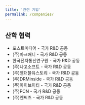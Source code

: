 ```yaml
---
title: '관련 기업'
permalink: /companies/
---
```


## 산학 협력

- 포스트미디어 - 국가 R&D 공동
- (주)마크애니 - 국가 R&D 공동
- 한국전자통신연구원 - 국가 R&D 공동
- (주)나고소프트 - 국가 R&D 공동
- (주)엠더블유스토리 - 국가 R&D 공동
- (주)DRMinside - 국가 R&D 공동
- (주)아이브이티 - 국가 R&D 공동
- (주)PCN - 국가 R&D 공동
- (주)엔써즈 - 국가 R&D 공동
